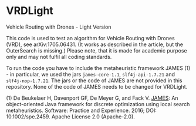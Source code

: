 # VRDLight
Vehicle Routing with Drones - Light Version


This code is used to test an algorithm for Vehicle Routing with Drones (VRD), see arXiv:1705.06431. 
(It works as described in the article, but the OuterSearch is missing.) 
Please note, that it is made for academic purpose only and may not fulfil all coding standards. 

To run the code you have to include the metaheuristic framework JAMES (1) - in particular, we used the jars `james-core-1.1`, `slf4j-api-1.7.21` and `slf4j-nop-1.7.21`. The jars or the code of JAMES are not provided in this repository. None of the code of JAMES needs to be changed for VRDLight.  

(1) De Beukelaer H, Davenport GF, De Meyer G, and Fack V. [JAMES](http://www.jamesframework.org/): An object-oriented Java framework for discrete optimization using local search metaheuristics. Software: Practice and Experience. 2016; DOI: 10.1002/spe.2459. Apache License 2.0 (Apache-2.0).
